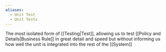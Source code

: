 ```yaml
---
aliases:
  - Unit Test
  - Unit Tests
---
```

The most isolated form of [[Testing|Test]], allowing us to test [[Policy and Details|Business Rule]] in great detail and speed but without informing us how well the unit is integrated into the rest of the [[System]]
